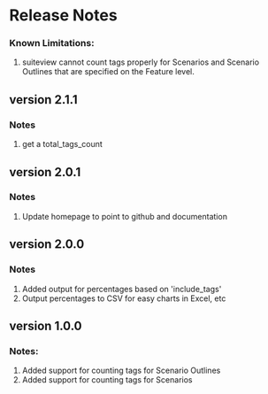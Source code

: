 # Release Notes

### Known Limitations:

1. suiteview cannot count tags properly for Scenarios and Scenario Outlines that are specified on the Feature level.

## version 2.1.1

### Notes

1. get a total_tags_count

## version 2.0.1

### Notes

1. Update homepage to point to github and documentation

## version 2.0.0

### Notes

1. Added output for percentages based on 'include_tags'
2. Output percentages to CSV for easy charts in Excel, etc

## version 1.0.0

### Notes:

1. Added support for counting tags for Scenario Outlines
2. Added support for counting tags for Scenarios


